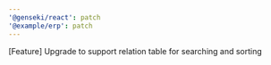 ```yaml
---
'@genseki/react': patch
'@example/erp': patch
---
```


[Feature] Upgrade to support relation table for searching and sorting
